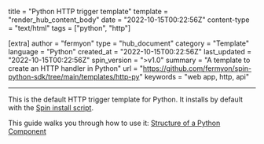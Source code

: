 title = "Python HTTP trigger template"
template = "render_hub_content_body"
date = "2022-10-15T00:22:56Z"
content-type = "text/html"
tags = ["python", "http"]

[extra]
author = "fermyon"
type = "hub_document"
category = "Template"
language = "Python"
created_at = "2022-10-15T00:22:56Z"
last_updated = "2022-10-15T00:22:56Z"
spin_version = ">v1.0"
summary =  "A template to create an HTTP handler in Python"
url = "https://github.com/fermyon/spin-python-sdk/tree/main/templates/http-py"
keywords = "web app, http, api"

---

This is the default HTTP trigger template for Python. It installs by default with the [Spin install script](https://developer.fermyon.com/spin/install#installing-spin).

This guide walks you through how to use it: [Structure of a Python Component](https://developer.fermyon.com/spin/python-components#structure-of-a-python-component)